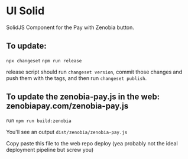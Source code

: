 # UI Solid

SolidJS Component for the Pay with Zenobia button.

## To update:

`npx changeset`
`npm run release`

release script should run `changeset version`, commit those changes and push them with the tags, and then run `changeset publish`.

## To update the zenobia-pay.js in the web: zenobiapay.com/zenobia-pay.js

run `npm run build:zenobia`

You'll see an output `dist/zenobia/zenobia-pay.js`

Copy paste this file to the web repo deploy (yea probably not the ideal deployment pipeline but screw you)
